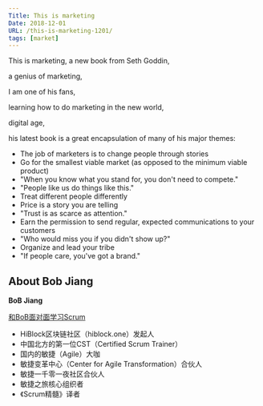 ```yaml
---
Title: This is marketing
Date: 2018-12-01
URL: /this-is-marketing-1201/ 
tags: [market]
---
```


This is marketing, a new book from Seth Goddin,

a genius of marketing,

I am one of his fans, 

learning how to do marketing in the new world,

digital age,

his latest book is a great encapsulation of many of his major themes:

- The job of marketers is to change people through stories
- Go for the smallest viable market (as opposed to the minimum viable product)
- "When you know what you stand for, you don't need to compete."
- "People like us do things like this."
- Treat different people differently
- Price is a story you are telling
- "Trust is as scarce as attention."
- Earn the permission to send regular, expected communications to your customers
- "Who would miss you if you didn't show up?"
- Organize and lead your tribe
- "If people care, you've got a brand."

## About Bob Jiang
**BoB Jiang**

[和BoB面对面学习Scrum](https://yihuode.io/brands/33)

- HiBlock区块链社区（hiblock.one）发起人  
- 中国北方的第一位CST（Certified Scrum Trainer）  
- 国内的敏捷（Agile）大咖  
- 敏捷变革中心（Center for Agile Transformation）合伙人  
- 敏捷一千零一夜社区合伙人  
- 敏捷之旅核心组织者  
- 《Scrum精髓》译者
